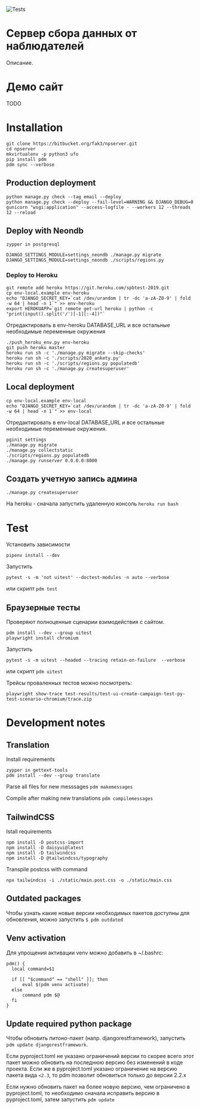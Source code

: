 ![Tests](https://github.com/Fak3/elect_hotline/actions/workflows/test-main.yml/badge.svg)

# Сервер сбора данных от наблюдателей
Описание.

# Демо сайт

TODO

# Installation

```
git clone https://bitbucket.org/fak3/npserver.git
cd npserver
mkvirtualenv -p python3 ufo
pip install pdm
pdm sync --verbose
```


## Production deployment

```
python manage.py check --tag email --deploy
python manage.py check --deploy --fail-level=WARNING && DJANGO_DEBUG=0 gunicorn "wsgi:application" --access-logfile - --workers 12 --threads 12 --reload
```

## Deploy with Neondb

```
zypper in postgresql
```

```
DJANGO_SETTINGS_MODULE=settings_neondb ./manage.py migrate
DJANGO_SETTINGS_MODULE=settings_neondb ./scripts/regions.py
```

### Deploy to Heroku
```
git remote add heroku https://git.heroku.com/spbtest-2019.git
cp env-local.example env-heroku
echo "DJANGO_SECRET_KEY=`cat /dev/urandom | tr -dc 'a-zA-Z0-9' | fold -w 64 | head -n 1`" >> env-heroku
export HEROKUAPP=`git remote get-url heroku | python -c "print(input().split('/')[-1][:-4])"`
```

Отредактировать в env-heroku DATABASE_URL и все остальные необходимые переменные окружения

```
./push_heroku_env.py env-heroku
git push heroku master
heroku run sh -c './manage.py migrate --skip-checks'
heroku run sh -c './scripts/2020_ankety.py'
heroku run sh -c './scripts/regions.py populatedb'
heroku run sh -c './manage.py createsuperuser'
```


## Local deployment

```
cp env-local.example env-local
echo "DJANGO_SECRET_KEY=`cat /dev/urandom | tr -dc 'a-zA-Z0-9' | fold -w 64 | head -n 1`" >> env-local
```

Отредактировать в env-local DATABASE_URL и все остальные необходимые переменные окружения.

```
pginit settings
./manage.py migrate
./manage.py collectstatic
./scripts/regions.py populatedb
./manage.py runserver 0.0.0.0:8000
```

## Создать учетную запись админа

`./manage.py createsuperuser`

На heroku - сначала запустить удаленную консоль `heroku run bash`

# Test

Установить зависимости
```
pipenv install --dev
```

Запустить
```
pytest -s -m 'not uitest' --doctest-modules -n auto --verbose
```
или скрипт `pdm test`

## Браузерные тесты

Проверяют полноценные сценарии взимодействия с сайтом.
```
pdm install --dev --group uitest
playwright install chromium
```

Запустить
```
pytest -s -m uitest --headed --tracing retain-on-failure  --verbose
```
или скрипт `pdm uitest`

Трейсы проваленных тестов можно посмотреть:
```
playwright show-trace test-results/test-ui-create-campaign-test-py-test-scenario-chromium/trace.zip
```


# Development notes

## Translation

Install requirements
```
zypper in gettext-tools
pdm install --dev --group translate
```

Parse all files for new messsages
`pdm makemessages`

Compile after making new translations
`pdm compilemessages`


## TailwindCSS

Istall requirements

```
npm install -D postcss-import
npm install -D daisyui@latest
npm install -D tailwindcss
npm install -D @tailwindcss/typography
```

Transpile postcss with command

`npx tailwindcss -i ./static/main.post.css -o ./static/main.css`


## Outdated packages
Чтобы узнать какие новые версии необходимых пакетов доступны для обновления, можно запустить `$ pdm outdated`

## Venv activation

Для упрощения активации venv можно добавить в ~/.bashrc:

```
pdm() {
  local command=$1

  if [[ "$command" == "shell" ]]; then
      eval $(pdm venv activate)
  else
      command pdm $@
  fi
}
```

## Update required python package

Чтобы обновить питоно-пакет (напр. djangorestframework), запустить `pdm update djangorestframework`.

Если pyproject.toml не указано ограничений версии то скорее всего этот пакет можно обновить на последнюю версию без изменений в коде проекта. Если же в pyproject.toml указано ограничение на версию пакета вида `<2.3`, то pdm позволит обновиться только до версии 2.2.x

Если нужно обновить пакет на более новую версию, чем ограничено в pyproject.toml, то необходимо сначала исправить версию в pyproject.toml, затем запустить `pdm update`

